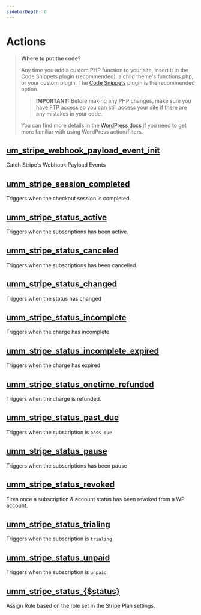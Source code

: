 ```yaml
---
sidebarDepth: 0
---
```

# Actions
> **Where to put the code?**
>
> Any time you add a custom PHP function to your site, insert it in the Code Snippets plugin (recommended), a child theme's functions.php, or your custom plugin. The [Code Snippets](https://wordpress.org/plugins/code-snippets/) plugin is the recommended option. 
>> **IMPORTANT:** Before making any PHP changes, make sure you have FTP access so you can still access your site if there are any mistakes in your code. 
>
> You can find more details in the  [WordPress docs](https://developer.wordpress.org/plugins/hooks/) if you need to get more familiar with using WordPress action/filters.
## [um_stripe_webhook_payload_event_init](./actions/um_stripe_webhook_payload_event_init)<Badge text="Since 1.0.0" vertical="middle" />

Catch Stripe's Webhook Payload Events
## [umm_stripe_session_completed](./actions/umm_stripe_session_completed)<Badge text="Since 1.0.0" vertical="middle" />

Triggers when the checkout session is completed.
## [umm_stripe_status_active](./actions/umm_stripe_status_active)<Badge text="Since 1.0.0" vertical="middle" />

Triggers when the subscriptions has been active.
## [umm_stripe_status_canceled](./actions/umm_stripe_status_canceled)<Badge text="Since 1.0.0" vertical="middle" />

Triggers when the subscriptions has been cancelled.
## [umm_stripe_status_changed](./actions/umm_stripe_status_changed)<Badge text="Since 1.0.2" vertical="middle" />

Triggers when the status has changed
## [umm_stripe_status_incomplete](./actions/umm_stripe_status_incomplete)<Badge text="Since 1.0.0" vertical="middle" />

Triggers when the charge has incomplete.
## [umm_stripe_status_incomplete_expired](./actions/umm_stripe_status_incomplete_expired)<Badge text="Since 1.0.0" vertical="middle" />

Triggers when the charge has expired
## [umm_stripe_status_onetime_refunded](./actions/umm_stripe_status_onetime_refunded)<Badge text="Since 1.0.0" vertical="middle" />

Triggers when the charge is refunded.
## [umm_stripe_status_past_due](./actions/umm_stripe_status_past_due)<Badge text="Since 1.0.0" vertical="middle" />

Triggers when the subscription is `pass due`
## [umm_stripe_status_pause](./actions/umm_stripe_status_pause)<Badge text="Since 1.0.0" vertical="middle" />

Triggers when the subscriptions has been pause
## [umm_stripe_status_revoked](./actions/umm_stripe_status_revoked)<Badge text="Since 1.0.0" vertical="middle" />

Fires once a subscription & account status has been revoked from a WP account.
## [umm_stripe_status_trialing](./actions/umm_stripe_status_trialing)<Badge text="Since 1.0.0" vertical="middle" />

Triggers when the subscription is `trialing`
## [umm_stripe_status_unpaid](./actions/umm_stripe_status_unpaid)<Badge text="Since 1.0.0" vertical="middle" />

Triggers when the subscription is `unpaid`
## [umm_stripe_status_{$status}](./actions/umm_stripe_status___status_)<Badge text="Since 1.0.0" vertical="middle" />

Assign Role based on the role set in the Stripe Plan settings.
